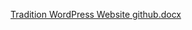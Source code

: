 [Tradition WordPress Website github.docx](https://github.com/hdowsett123/aws_wordpress_architecture/files/9692544/Tradition.WordPress.Website.github.docx)
